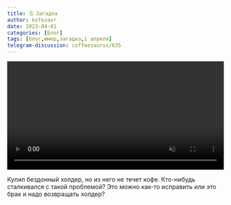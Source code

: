 ```yaml
---
title: 🗒 Загадка
author: kofezavr
date: 2023-04-01
categories: [Блог]
tags: [блог,юмор,загадка,1 апреля]
telegram-discussion: coffeesaurus/635
--- 
```

<video width="100%" preload="auto" muted controls>
    <source src="/assets/img/posts/23/04/zagadka.mp4" type="video/mp4"/>
</video>

Купил бездонный холдер, но из него не течет кофе. Кто-нибудь сталкивался с такой проблемой? Это можно как-то исправить или это брак и надо возвращать холдер?